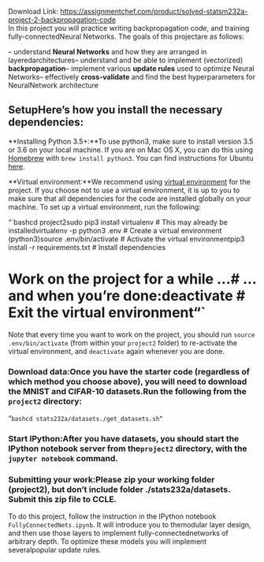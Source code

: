 Download Link: https://assignmentchef.com/product/solved-statsm232a-project-2-backpropagation-code
<br>
In this project you will practice writing backpropagation code, and training fully-connectedNeural Networks. The goals of this projectare as follows:

– understand **Neural Networks** and how they are arranged in layeredarchitectures– understand and be able to implement (vectorized) **backpropagation**– implement various **update rules** used to optimize Neural Networks– effectively **cross-validate** and find the best hyperparameters for NeuralNetwork architecture

## SetupHere’s how you install the necessary dependencies:

**Installing Python 3.5+:**To use python3, make sure to install version 3.5 or 3.6 on your local machine. If you are on Mac OS X, you can do this using [Homebrew](https://brew.sh) with `brew install python3`. You can find instructions for Ubuntu [here](https://www.digitalocean.com/community/tutorials/how-to-install-python-3-and-set-up-a-local-programming-environment-on-ubuntu-16-04).

**Virtual environment:**We recommend using [virtual environment](http://docs.python-guide.org/en/latest/dev/virtualenvs/) for the project. If you choose not to use a virtual environment, it is up to you to make sure that all dependencies for the code are installed globally on your machine. To set up a virtual environment, run the following:

“`bashcd project2sudo pip3 install virtualenv # This may already be installedvirtualenv -p python3 .env # Create a virtual environment (python3)source .env/bin/activate # Activate the virtual environmentpip3 install -r requirements.txt # Install dependencies

# Work on the project for a while …# … and when you’re done:deactivate # Exit the virtual environment“`

Note that every time you want to work on the project, you should run `source .env/bin/activate` (from within your `project2` folder) to re-activate the virtual environment, and `deactivate` again whenever you are done.

### Download data:Once you have the starter code (regardless of which method you choose above), you will need to download the MNIST and CIFAR-10 datasets.Run the following from the `project2` directory:

“`bashcd stats232a/datasets./get_datasets.sh“`

### Start IPython:After you have datasets, you should start the IPython notebook server from the`project2` directory, with the `jupyter notebook` command.

### Submitting your work:Please zip your working folder (project2), but don’t include folder ./stats232a/datasets. Submit this zip file to CCLE.

To do this project, follow the instruction in the IPython notebook `FullyConnectedNets.ipynb`. It will introduce you to themodular layer design, and then use those layers to implement fully-connectednetworks of arbitrary depth. To optimize these models you will implement severalpopular update rules.


